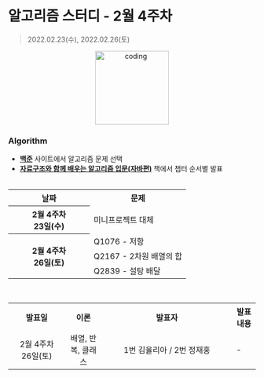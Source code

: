 # 알고리즘 스터디 - 2월 4주차

> 2022.02.23(수), 2022.02.26(토)

<p align="center">
  <img src="https://user-images.githubusercontent.com/66001046/152260938-51b1334f-297f-4092-8f37-f02dc9cd3a07.png" alt="coding" width="150px" />
</p>



### Algorithm

- [**백준**](https://www.acmicpc.net/) 사이트에서 알고리즘 문제 선택
- [**자료구조와 함께 배우는 알고리즘 입문(자바편)**](https://www.easyspub.co.kr/) 책에서 챕터 순서별 발표<br><br>
<table>
	<tr>
		<th align="center">날짜</th>
		<th align="center">문제</th>
	</tr>
	<tr>
		<th align="center" width="150px">
		2월 4주차<br>23일(수)
		</th>
		<td> 미니프로젝트 대체 </td>
	</tr>
	<tr>
		<th rowspan="3" align="center" width="150px">
		2월 4주차<br>26일(토)
		</th>
		<td>Q1076 - 저항</td>
	</tr>
	<tr>
		<td>Q2167 - 2차원 배열의 합</td>
	</tr>
	<tr>
		<td>Q2839 - 설탕 배달</td>
	</tr>
</table>
<br>
<table>
	<tr>
		<th>발표일</th>
		<th>이론</th>
		<th width="250px">발표자</th>
		<th>발표내용</th>
	</tr>
	<tr>
		<td align="center" width="100px">2월 4주차<br>26일(토)</td>
		<td align="center">배열, 반복, 클래스</td>
		<td align="center">1번 김율리아 / 2번 정재홍</td>
		<td>-</td>
</table>

